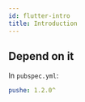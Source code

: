 ```yaml
---
id: flutter-intro
title: Introduction
---
```


## Depend on it

In `pubspec.yml`:

```yaml
pushe: 1.2.0^
```